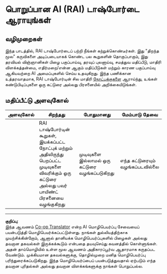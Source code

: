 <!--
CO_OP_TRANSLATOR_METADATA:
{
  "original_hash": "91c6a180ef08e20cc15acfd2d6d6e164",
  "translation_date": "2025-10-11T11:52:55+00:00",
  "source_file": "9-Real-World/2-Debugging-ML-Models/assignment.md",
  "language_code": "ta"
}
-->
# பொறுப்பான AI (RAI) டாஷ்போர்டை ஆராயுங்கள்

## வழிமுறைகள்

இந்த பாடத்தில், RAI டாஷ்போர்டைப் பற்றி நீங்கள் கற்றுக்கொண்டீர்கள். இது "திறந்த மூல" கருவிகளை அடிப்படையாகக் கொண்ட பல கூறுகளின் தொகுப்பாகும், இது தரவியல் விஞ்ஞானிகள் பிழை பகுப்பாய்வு, தரவுப் புலனாய்வு, சமத்துவ மதிப்பீடு, மாதிரி விளக்கத்தன்மை, எதிர்மறை/என்ன ஆகும் மதிப்பீடுகள் மற்றும் காரண பகுப்பாய்வு ஆகியவற்றை AI அமைப்புகளில் செய்ய உதவுகிறது. இந்த பணிக்கான உத்தரவாதமாக, RAI டாஷ்போர்டின் சில மாதிரி [நோட்புக்குகளை](https://github.com/Azure/RAI-vNext-Preview/tree/main/examples/notebooks) ஆராய்ந்து, உங்கள் கண்டுபிடிப்புகளை ஒரு கட்டுரை அல்லது பிரசனையில் அறிக்கையிடுங்கள்.

## மதிப்பீட்டு அளவுகோல்

| அளவுகோல் | சிறந்தது | போதுமானது | மேம்பாடு தேவை |
| -------- | --------- | -------- | ----------------- |
|          |  RAI டாஷ்போர்டின் கூறுகள், இயக்கப்பட்ட நோட்புக் மற்றும் அதிலிருந்து பெறப்பட்ட முடிவுகளை விவரிக்கும் ஒரு கட்டுரை அல்லது பவர் பாயிண்ட் பிரசனையை வழங்குகிறது        |   முடிவுகளை இல்லாமல் ஒரு கட்டுரை வழங்கப்படுகிறது       |  எந்த கட்டுரையும் வழங்கப்படவில்லை                 |

---

**குறிப்பு**:  
இந்த ஆவணம் [Co-op Translator](https://github.com/Azure/co-op-translator) என்ற AI மொழிபெயர்ப்பு சேவையைப் பயன்படுத்தி மொழிபெயர்க்கப்பட்டுள்ளது. நாங்கள் துல்லியத்திற்காக முயற்சிக்கின்றோம், ஆனால் தானியக்க மொழிபெயர்ப்புகளில் பிழைகள் அல்லது தவறான தகவல்கள் இருக்கக்கூடும் என்பதை தயவுசெய்து கவனத்தில் கொள்ளுங்கள். அதன் தாய்மொழியில் உள்ள மூல ஆவணம் அதிகாரப்பூர்வ ஆதாரமாக கருதப்பட வேண்டும். முக்கியமான தகவல்களுக்கு, தொழில்முறை மனித மொழிபெயர்ப்பு பரிந்துரைக்கப்படுகிறது. இந்த மொழிபெயர்ப்பைப் பயன்படுத்துவதால் ஏற்படும் எந்த தவறான புரிதல்கள் அல்லது தவறான விளக்கங்களுக்கு நாங்கள் பொறுப்பல்ல.